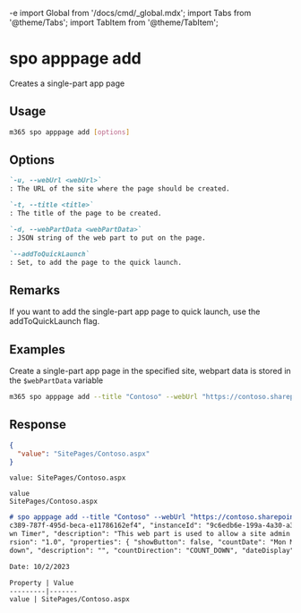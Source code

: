 -e <!-- DISCLAIMER: All secrets, passwords, and sensitive values in this document are examples only and not real credentials. -->
import Global from '/docs/cmd/_global.mdx';
import Tabs from '@theme/Tabs';
import TabItem from '@theme/TabItem';

# spo apppage add

Creates a single-part app page

## Usage

```sh
m365 spo apppage add [options]
```

## Options

```md definition-list
`-u, --webUrl <webUrl>`
: The URL of the site where the page should be created.

`-t, --title <title>`
: The title of the page to be created.

`-d, --webPartData <webPartData>`
: JSON string of the web part to put on the page.

`--addToQuickLaunch`
: Set, to add the page to the quick launch.
```

<Global />

## Remarks

If you want to add the single-part app page to quick launch, use the addToQuickLaunch flag.

## Examples

Create a single-part app page in the specified site, webpart data is stored in the `$webPartData` variable

```sh
m365 spo apppage add --title "Contoso" --webUrl "https://contoso.sharepoint.com" --webPartData $webPartData --addToQuickLaunch
```


## Response

<Tabs>
  <TabItem value="JSON">

  ```json
  {
    "value": "SitePages/Contoso.aspx"
  }
  ```

  </TabItem>
  <TabItem value="Text">

  ```text
  value: SitePages/Contoso.aspx
  ```

  </TabItem>
  <TabItem value="CSV">

  ```csv
  value
  SitePages/Contoso.aspx
  ```

  </TabItem>
  <TabItem value="Markdown">

  ```md
  # spo apppage add --title "Contoso" --webUrl "https://contoso.sharepoint.com/sites/sales" --webPartData "{"id": "62ca
  c389-787f-495d-beca-e11786162ef4", "instanceId": "9c6edb6e-199a-4a30-a3b6-73466a68187b", "title": "Full App Page Countdo
  wn Timer", "description": "This web part is used to allow a site admin to count down/up to an important event.", "dataVe
  rsion": "1.0", "properties": { "showButton": false, "countDate": "Mon May 13 2019 14:00:00 GMT+0100", "title": "My count
  down", "description": "", "countDirection": "COUNT_DOWN", "dateDisplay": "DAY_HOUR_MINUTE_SECOND", "buttonText": ""}}"

  Date: 10/2/2023

  Property | Value
  ---------|-------
  value | SitePages/Contoso.aspx
  ```

  </TabItem>
</Tabs>
